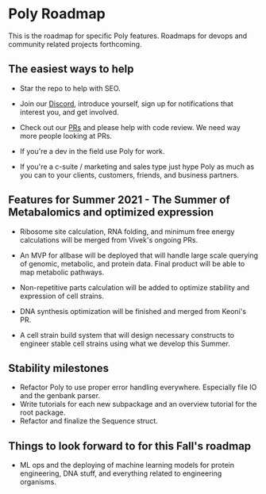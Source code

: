 # Poly Roadmap

This is the roadmap for specific Poly features. Roadmaps for devops and community related projects forthcoming.

## The easiest ways to help

* Star the repo to help with SEO.

* Join our [Discord](https://discord.com/invite/Hc8Ncwt), introduce yourself, sign up for notifications that interest you, and get involved.

* Check out our [PRs](https://github.com/TimothyStiles/poly/pulls) and please help with code review. We need way more people looking at PRs.

* If you're a dev in the field use Poly for work.

* If you're a c-suite / marketing and sales type just hype Poly as much as you can to your clients, customers, friends, and business partners.

## Features for Summer 2021 - The Summer of Metabalomics and optimized expression

* Ribosome site calculation, RNA folding, and minimum free energy calculations will be merged from Vivek's ongoing PRs.

* An MVP for allbase will be deployed that will handle large scale querying of genomic, metabolic, and protein data. Final product will be able to map metabolic pathways.

* Non-repetitive parts calculation will be added to optimize stability and expression of cell strains.

* DNA synthesis optimization will be finished and merged from Keoni's PR.

* A cell strain build system that will design necessary constructs to engineer stable cell strains using what we develop this Summer.

## Stability milestones

* Refactor Poly to use proper error handling everywhere. Especially file IO and the genbank parser.
* Write tutorials for each new subpackage and an overview tutorial for the root package.
* Refactor and finalize the Sequence struct.

## Things to look forward to for this Fall's roadmap

* ML ops and the deploying of machine learning models for protein engineering, DNA stuff, and everything related to engineering organisms.
